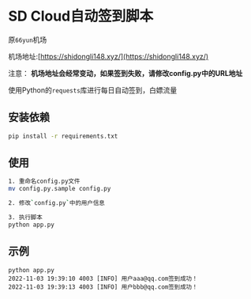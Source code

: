 # SD Cloud自动签到脚本

原`66yun`机场

机场地址:[https://shidongli148.xyz/](https://shidongli148.xyz/)

注意： **机场地址会经常变动，如果签到失败，请修改config.py中的URL地址**

使用Python的`requests`库进行每日自动签到，白嫖流量

## 安装依赖

```bash
pip install -r requirements.txt
```

## 使用

```bash
1. 重命名config.py文件
mv config.py.sample config.py

2. 修改`config.py`中的用户信息

3. 执行脚本
python app.py
```

## 示例

```
python app.py
2022-11-03 19:39:10 4003 [INFO] 用户aaa@qq.com签到成功！
2022-11-03 19:39:13 4003 [INFO] 用户bbb@qq.com签到成功！
```
